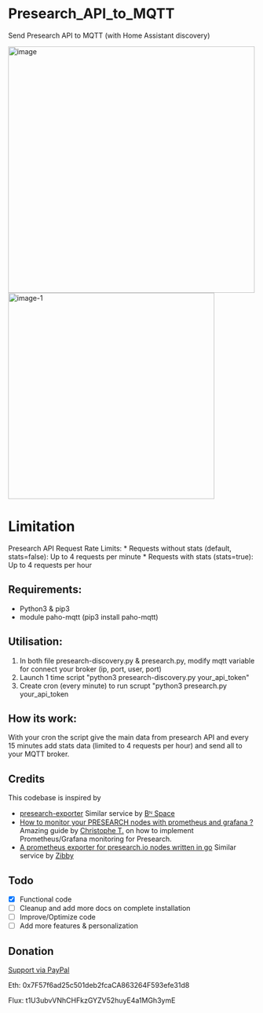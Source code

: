 # Presearch_API_to_MQTT
Send Presearch API to MQTT (with Home Assistant discovery)

<img width="502" alt="image" src="https://github.com/byackee/Presearch_API_to_MQTT/assets/4707496/32633fe9-bf5c-4500-8c5d-5c7f59a60b56">       <img width="420" alt="image-1" src="https://github.com/byackee/Presearch_API_to_MQTT/assets/4707496/28aff644-e5b9-4c56-938f-d2fee90829bd">

# Limitation
  Presearch API Request Rate Limits:
    * Requests without stats (default, stats=false): Up to 4 requests per minute
    * Requests with stats (stats=true): Up to 4 requests per hour

## Requirements:
  * Python3 & pip3
  * module paho-mqtt (pip3 install paho-mqtt)

## Utilisation:
  1) In both file presearch-discovery.py & presearch.py, modify mqtt variable for connect your broker (ip, port, user, port)
  2) Launch 1 time script "python3 presearch-discovery.py your_api_token"
  3) Create cron (every minute) to run scrupt "python3 presearch.py your_api_token

## How its work:
With your cron the script give the main data from presearch API and every 15 minutes add stats data (limited to 4 requests per hour) and send all to your MQTT broker.

## Credits

This codebase is inspired by
- [presearch-exporter](https://github.com/b-n-space/presearch-exporter)
 Similar service by [Bᴺ Space]([https://github.com/Zibby](https://github.com/b-n-space))
- [How to monitor your PRESEARCH nodes with prometheus and grafana ?](https://libremaster.com/presearch-node-grafana/)
  Amazing guide by [Christophe T.](https://libremaster.com/contact/) on how to implement Prometheus/Grafana monitoring
  for Presearch.
- [A prometheus exporter for presearch.io nodes written in go](https://github.com/Zibby/presearch-node-exporter)
  Similar service by [Zibby](https://github.com/Zibby)

## Todo
- [x] Functional code
- [ ] Cleanup and add more docs on complete installation
- [ ] Improve/Optimize code
- [ ] Add more features & personalization

## Donation
  [Support via PayPal](https://www.paypal.me/byackee/)
  
  Eth: 0x7F57f6ad25c501deb2fcaCA863264F593efe31d8
  
  Flux: t1U3ubvVNhCHFkzGYZV52huyE4a1MGh3ymE
